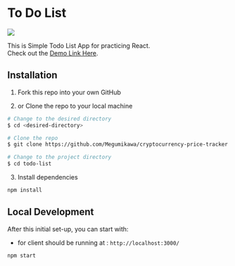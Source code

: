 # To Do List

<img src="https://user-images.githubusercontent.com/55644602/145742281-6368181f-82f2-430f-b4fe-2de69b8e3e53.gif">

This is Simple Todo List App for practicing React.<br>
Check out the [Demo Link Here](https://todo-list-react-app-practice.herokuapp.com/).

## Installation

1. Fork this repo into your own GitHub

2. or Clone the repo to your local machine

```bash
# Change to the desired directory
$ cd <desired-directory>

# Clone the repo
$ git clone https://github.com/Megumikawa/cryptocurrency-price-tracker.git

# Change to the project directory
$ cd todo-list
```

3. Install dependencies

```bash
npm install
```

## Local Development

After this initial set-up, you can start with:

- for client should be running at : `http://localhost:3000/`

```bash
npm start
```
